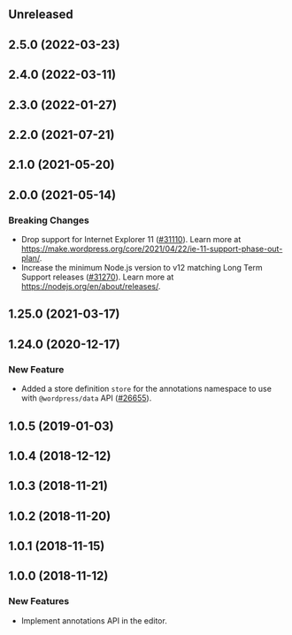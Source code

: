 <!-- Learn how to maintain this file at https://github.com/WordPress/gutenberg/tree/HEAD/packages#maintaining-changelogs. -->

## Unreleased

## 2.5.0 (2022-03-23)

## 2.4.0 (2022-03-11)

## 2.3.0 (2022-01-27)

## 2.2.0 (2021-07-21)

## 2.1.0 (2021-05-20)

## 2.0.0 (2021-05-14)

### Breaking Changes

-   Drop support for Internet Explorer 11 ([#31110](https://github.com/WordPress/gutenberg/pull/31110)). Learn more at https://make.wordpress.org/core/2021/04/22/ie-11-support-phase-out-plan/.
-   Increase the minimum Node.js version to v12 matching Long Term Support releases ([#31270](https://github.com/WordPress/gutenberg/pull/31270)). Learn more at https://nodejs.org/en/about/releases/.

## 1.25.0 (2021-03-17)

## 1.24.0 (2020-12-17)

### New Feature

-   Added a store definition `store` for the annotations namespace to use with `@wordpress/data` API ([#26655](https://github.com/WordPress/gutenberg/pull/26655)).

## 1.0.5 (2019-01-03)

## 1.0.4 (2018-12-12)

## 1.0.3 (2018-11-21)

## 1.0.2 (2018-11-20)

## 1.0.1 (2018-11-15)

## 1.0.0 (2018-11-12)

### New Features

-   Implement annotations API in the editor.
